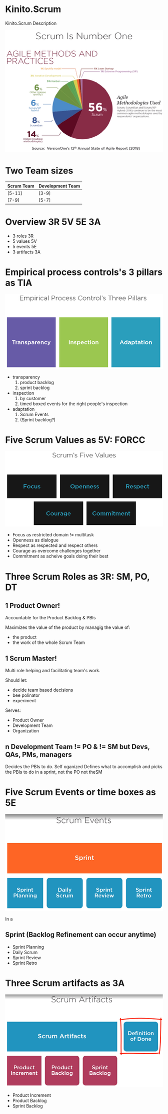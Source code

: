# Kinito.Scrum
Kinito.Scrum Description

![Agile-SCRUM Number one](ScrumNumberOne.png)

# Two Team sizes

| Scrum Team | Development Team |
|------------|------------------|
| [5-11]     | [3-9]            |
| [7-9]      | [5-7]            |

# Overview 3R 5V 5E 3A

* 3 roles     3R
* 5 values    5V
* 5 events    5E
* 3 artifacts 3A

# Empirical process controls's 3 pillars as TIA

![3 pillars as TIA](3pillars-TIA.png)
* transparency
  1. product backlog
  2. sprint backlog
* inspection
  1. by customer
  2. timed boxed events for the right people's inspection
* adaptation
  1. Scrum Events
  2. (Sprint backlog?)

# Five Scrum Values as 5V: FORCC

![5V-FORCC](5V-FORCC.png)
* Focus as restricted domain != multitask
* Openness as dialogue
* Respect as respected and respect others
* Courage as overcome challenges together
* Commitment as acheive goals doing their best

# Three Scrum Roles as 3R: SM, PO, DT

## 1 Product Owner!

Accountable for the Product Backlog & PBIs

Maximizes the value of the product by managig the value of:

* the product
* the work of the whole Scrum Team

## 1 Scrum Master!

Multi role helping and facilitating team's work.

Should let:

* decide team based decisions
* bee polinator
* experiment

Serves:

* Product Owner
* Development Team
* Organization

## n Development Team != PO & != SM but Devs, QAs, PMs, managers

Decides the PBIs to do.
Self oganized
Defines what to accomplish and picks the PBIs to do in a sprint, not the PO not theSM

# Five Scrum Events or time boxes as 5E

![Five SCRUM events-5E](5Events.png)

In a

## Sprint (Backlog Refinement can occur anytime)

* Sprint Planning
* Daily Scrum
* Sprint Review
* Sprint Retro

# Three Scrum artifacts as 3A

![Three Artifacts-3A](3Artifacts.png)
* Product Increment
* Product Backlog
* Sprint Backlog
